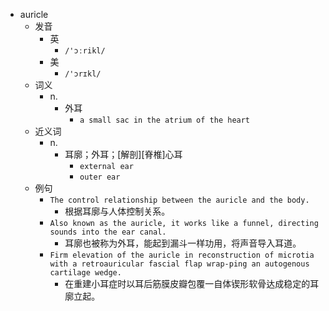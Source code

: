 - auricle
  - 发音
    - 英
      - `/'ɔːrikl/`
    - 美
      - `/'ɔrɪkl/`
  - 词义
    - n.
      - 外耳
        - `a small sac in the atrium of the heart `
  - 近义词
    - n.
      - 耳廓；外耳；[解剖][脊椎]心耳
        - `external ear`
        - `outer ear`
  - 例句
    - `The control relationship between the auricle and the body.`
      - 根据耳廓与人体控制关系。
    - `Also known as the auricle, it works like a funnel, directing sounds into the ear canal.`
      - 耳廓也被称为外耳，能起到漏斗一样功用，将声音导入耳道。
    - `Firm elevation of the auricle in reconstruction of microtia with a retroauricular fascial flap wrap-ping an autogenous cartilage wedge.`
      - 在重建小耳症时以耳后筋膜皮瓣包覆一自体锲形软骨达成稳定的耳廓立起。

